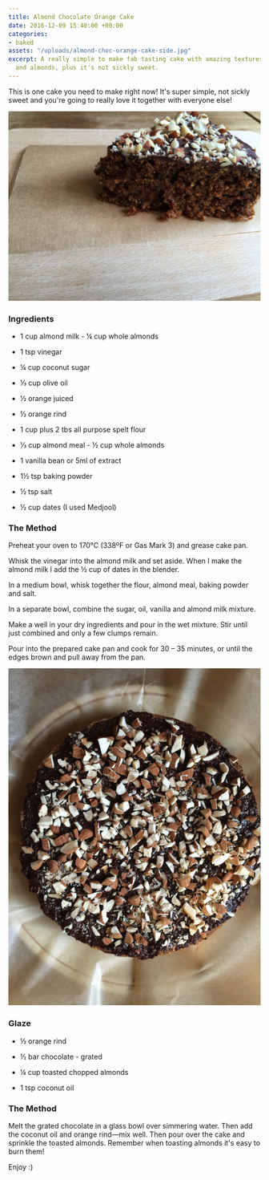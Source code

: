 ```yaml
---
title: Almond Chocolate Orange Cake
date: 2016-12-09 15:40:00 +00:00
categories:
- baked
assets: "/uploads/almond-choc-orange-cake-side.jpg"
excerpt: A really simple to make fab tasting cake with amazing textures from the orange
  and almonds, plus it's not sickly sweet.
---
```


This is one cake you need to make right now! It's super simple, not sickly sweet and you're going to really love it together with everyone else!

![almond-choc-orange-cake-slice.jpg](/uploads/almond-choc-orange-cake-slice.jpg)

### Ingredients

* 1 cup almond milk - ¼ cup whole almonds

* 1 tsp vinegar

* ¼ cup coconut sugar

* ⅓ cup olive oil

* ½ orange juiced

* ½ orange rind

* 1 cup plus 2 tbs all purpose spelt flour

* ⅓ cup almond meal - ½ cup whole almonds

* 1 vanilla bean or 5ml of extract

* 1½  tsp baking powder

* ½ tsp salt

* ½ cup dates (I used Medjool)

### The Method

Preheat your oven to 170°C (338ºF or Gas Mark 3)  and grease cake pan.

Whisk the vinegar into the almond milk and set aside. When I make the almond milk I add the ½ cup of dates in the blender.

In a medium bowl, whisk together the flour, almond meal, baking powder and salt.

In a separate bowl, combine the sugar, oil, vanilla and almond milk mixture.

Make a well in your dry ingredients and pour in the wet mixture. Stir until just combined and only a few clumps remain.

Pour into the prepared cake pan and cook for 30 – 35 minutes, or until the edges brown and pull away from the pan.

![almond-choc-orange-cake-top.jpg](/uploads/almond-choc-orange-cake-top.jpg)

### Glaze

* ½ orange rind

* ½ bar chocolate - grated

* ¼ cup toasted chopped almonds

* 1 tsp coconut oil

### The Method

Melt the grated chocolate in a glass bowl over simmering water. Then add the coconut oil and orange rind—mix well. Then pour over the cake and sprinkle the toasted almonds. Remember when toasting almonds it's easy to burn them!

Enjoy :)
